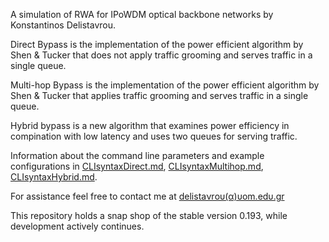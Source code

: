 A simulation of RWA for IPoWDM optical backbone networks by Konstantinos Delistavrou.

Direct Bypass is the implementation of the power efficient algorithm by Shen & Tucker that does not apply traffic grooming and serves traffic in a single queue.

Multi-hop Bypass is the implementation of the power efficient algorithm by Shen & Tucker that applies traffic grooming and serves traffic in a single queue.

Hybrid bypass is a new algorithm that examines power efficiency in compination with low latency and uses two queues for serving traffic. 

Information about the command line parameters and example configurations in [CLIsyntaxDirect.md](./CLIsyntaxDirect.md), [CLIsyntaxMultihop.md](./CLIsyntaxMultihop.md), [CLIsyntaxHybrid.md](./CLIsyntaxHybrid.md).

[id1]: ## "spam proof e-mail address, type it yourself"
For assistance feel free to contact me at [delistaνrου(α)υοm.edυ.gr][id1]

This repository holds a snap shop of the stable version 0.193, while development actively continues.
